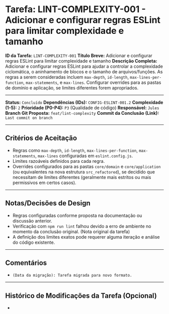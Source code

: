 # Tarefa: LINT-COMPLEXITY-001 - Adicionar e configurar regras ESLint para limitar complexidade e tamanho

**ID da Tarefa:** `LINT-COMPLEXITY-001`
**Título Breve:** Adicionar e configurar regras ESLint para limitar complexidade e tamanho
**Descrição Completa:**
Adicionar e configurar regras ESLint para ajudar a controlar a complexidade ciclomática, o aninhamento de blocos e o tamanho de arquivos/funções. As regras a serem consideradas incluem `max-depth`, `id-length`, `max-lines-per-function`, `max-statements`, e `max-lines`. Configurar overrides para as pastas de domínio e aplicação, se limites diferentes forem apropriados.

---

**Status:** `Concluído`
**Dependências (IDs):** `CONFIG-ESLINT-001.2`
**Complexidade (1-5):** `2`
**Prioridade (P0-P4):** `P3` (Qualidade de código)
**Responsável:** `Jules`
**Branch Git Proposta:** `feat/lint-complexity`
**Commit da Conclusão (Link):** `Last commit on branch`

---

## Critérios de Aceitação
- Regras como `max-depth`, `id-length`, `max-lines-per-function`, `max-statements`, `max-lines` configuradas em `eslint.config.js`.
- Limites razoáveis definidos para cada regra.
- Overrides configurados para as pastas `core/domain` e `core/application` (ou equivalentes na nova estrutura `src_refactored`), se decidido que necessitam de limites diferentes (geralmente mais estritos ou mais permissivos em certos casos).

---

## Notas/Decisões de Design
- Regras configuradas conforme proposta na documentação ou discussão anterior.
- Verificação com `npm run lint` falhou devido a erro de ambiente no momento da conclusão original. (Nota original da tarefa)
- A definição dos limites exatos pode requerer alguma iteração e análise do código existente.

---

## Comentários
- `(Data da migração): Tarefa migrada para novo formato.`

---

## Histórico de Modificações da Tarefa (Opcional)
-
